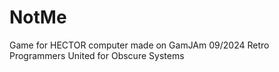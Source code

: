 # NotMe
Game for HECTOR computer made on GamJAm 09/2024 Retro Programmers United for Obscure Systems
